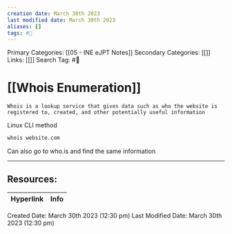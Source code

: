 ```yaml
---
creation date: March 30th 2023
last modified date: March 30th 2023
aliases: []
tags: #📖
---
```


Primary Categories: [[05 - INE eJPT Notes]] 
Secondary Categories: [[]] 
Links: [[]] 
Search Tag: #📖  

# [[Whois Enumeration]]  

	Whois is a lookup service that gives data such as who the website is registered to, created, and other potentially useful information

Linux CLI method

```bash
whois website.com
```

Can also go to who.is and find the same information 


___

## Resources:

| Hyperlink | Info |
| --------- | ---- |


Created Date: March 30th 2023 (12:30 pm) 
Last Modified Date: March 30th 2023 (12:30 pm)
